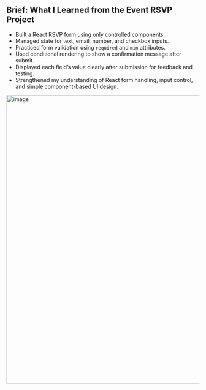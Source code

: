 ## Brief: What I Learned from the Event RSVP Project

- Built a React RSVP form using only controlled components.
- Managed state for text, email, number, and checkbox inputs.
- Practiced form validation using `required` and `min` attributes.
- Used conditional rendering to show a confirmation message after submit.
- Displayed each field’s value clearly after submission for feedback and testing.
- Strengthened my understanding of React form handling, input control, and simple component-based UI design.

<img width="606" height="754" alt="image" src="https://github.com/user-attachments/assets/1e38c814-109e-46e7-a1ce-06d6aec2a8f2" />

